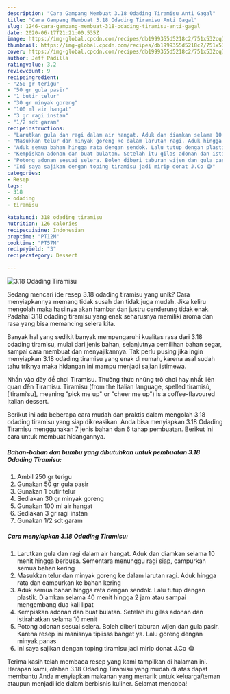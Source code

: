 ```yaml
---
description: "Cara Gampang Membuat 3.18 Odading Tiramisu Anti Gagal"
title: "Cara Gampang Membuat 3.18 Odading Tiramisu Anti Gagal"
slug: 1246-cara-gampang-membuat-318-odading-tiramisu-anti-gagal
date: 2020-06-17T21:21:00.535Z
image: https://img-global.cpcdn.com/recipes/db1999355d5218c2/751x532cq70/318-odading-tiramisu-foto-resep-utama.jpg
thumbnail: https://img-global.cpcdn.com/recipes/db1999355d5218c2/751x532cq70/318-odading-tiramisu-foto-resep-utama.jpg
cover: https://img-global.cpcdn.com/recipes/db1999355d5218c2/751x532cq70/318-odading-tiramisu-foto-resep-utama.jpg
author: Jeff Padilla
ratingvalue: 3.2
reviewcount: 9
recipeingredient:
- "250 gr terigu"
- "50 gr gula pasir"
- "1 butir telur"
- "30 gr minyak goreng"
- "100 ml air hangat"
- "3 gr ragi instan"
- "1/2 sdt garam"
recipeinstructions:
- "Larutkan gula dan ragi dalam air hangat. Aduk dan diamkan selama 10 menit hingga berbusa. Sementara menunggu ragi siap, campurkan semua bahan kering"
- "Masukkan telur dan minyak goreng ke dalam larutan ragi. Aduk hingga rata dan campurkan ke bahan kering"
- "Aduk semua bahan hingga rata dengan sendok. Lalu tutup dengan plastik. Diamkan selama 40 menit hingga 2 jam atau sampai mengembang dua kali lipat"
- "Kempiskan adonan dan buat bulatan. Setelah itu gilas adonan dan istirahatkan selama 10 menit"
- "Potong adonan sesuai selera. Boleh diberi taburan wijen dan gula pasir. Karena resep ini manisnya tipiisss banget ya. Lalu goreng dengan minyak panas"
- "Ini saya sajikan dengan toping tiramisu jadi mirip donat J.Co 😂"
categories:
- Resep
tags:
- 318
- odading
- tiramisu

katakunci: 318 odading tiramisu 
nutrition: 126 calories
recipecuisine: Indonesian
preptime: "PT12M"
cooktime: "PT57M"
recipeyield: "3"
recipecategory: Dessert

---
```



![3.18 Odading Tiramisu](https://img-global.cpcdn.com/recipes/db1999355d5218c2/751x532cq70/318-odading-tiramisu-foto-resep-utama.jpg)

Sedang mencari ide resep 3.18 odading tiramisu yang unik? Cara menyiapkannya memang tidak susah dan tidak juga mudah. Jika keliru mengolah maka hasilnya akan hambar dan justru cenderung tidak enak. Padahal 3.18 odading tiramisu yang enak seharusnya memiliki aroma dan rasa yang bisa memancing selera kita.

Banyak hal yang sedikit banyak mempengaruhi kualitas rasa dari 3.18 odading tiramisu, mulai dari jenis bahan, selanjutnya pemilihan bahan segar, sampai cara membuat dan menyajikannya. Tak perlu pusing jika ingin menyiapkan 3.18 odading tiramisu yang enak di rumah, karena asal sudah tahu triknya maka hidangan ini mampu menjadi sajian istimewa.

Nhấn vào đây để chơi Tiramisu. Thưởng thức những trò chơi hay nhất liên quan đến Tiramisu. Tiramisu (from the Italian language, spelled tiramisù, [ˌtiramiˈsu], meaning &#34;pick me up&#34; or &#34;cheer me up&#34;) is a coffee-flavoured Italian dessert.


Berikut ini ada beberapa cara mudah dan praktis dalam mengolah 3.18 odading tiramisu yang siap dikreasikan. Anda bisa menyiapkan 3.18 Odading Tiramisu menggunakan 7 jenis bahan dan 6 tahap pembuatan. Berikut ini cara untuk membuat hidangannya.

<!--inarticleads1-->

##### Bahan-bahan dan bumbu yang dibutuhkan untuk pembuatan 3.18 Odading Tiramisu:

1. Ambil 250 gr terigu
1. Gunakan 50 gr gula pasir
1. Gunakan 1 butir telur
1. Sediakan 30 gr minyak goreng
1. Gunakan 100 ml air hangat
1. Sediakan 3 gr ragi instan
1. Gunakan 1/2 sdt garam




<!--inarticleads2-->

##### Cara menyiapkan 3.18 Odading Tiramisu:

1. Larutkan gula dan ragi dalam air hangat. Aduk dan diamkan selama 10 menit hingga berbusa. Sementara menunggu ragi siap, campurkan semua bahan kering
1. Masukkan telur dan minyak goreng ke dalam larutan ragi. Aduk hingga rata dan campurkan ke bahan kering
1. Aduk semua bahan hingga rata dengan sendok. Lalu tutup dengan plastik. Diamkan selama 40 menit hingga 2 jam atau sampai mengembang dua kali lipat
1. Kempiskan adonan dan buat bulatan. Setelah itu gilas adonan dan istirahatkan selama 10 menit
1. Potong adonan sesuai selera. Boleh diberi taburan wijen dan gula pasir. Karena resep ini manisnya tipiisss banget ya. Lalu goreng dengan minyak panas
1. Ini saya sajikan dengan toping tiramisu jadi mirip donat J.Co 😂




Terima kasih telah membaca resep yang kami tampilkan di halaman ini. Harapan kami, olahan 3.18 Odading Tiramisu yang mudah di atas dapat membantu Anda menyiapkan makanan yang menarik untuk keluarga/teman ataupun menjadi ide dalam berbisnis kuliner. Selamat mencoba!
